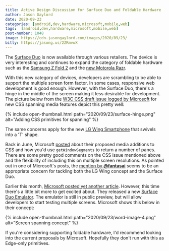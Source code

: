 ```yaml
---
title: Active Design Discussion for Surface Duo and Foldable Hardware
author: Jason Gaylord
date: 2020-09-23
categories: [android,dev,hardware,microsoft,mobile,web]
tags:  [android,dev,hardware,microsoft,mobile,web]
post-number: 1048
image: https://cdn.jasongaylord.com/images/2020/09/23/
bitly: https://jasong.us/2ZRmvwX
---
```


The [Surface Duo](https://www.amazon.com/Microsoft-Surface-Factory-Unlocked-TGM-00001/dp/B08J8HKXVF/ref=as_li_ss_tl?dchild=1&keywords=Surface+Duo&qid=1600701941&sr=8-6&linkCode=ll1&tag=jasongaylor01-20&linkId=f5cfcb6350035b8b30037960c5eb721f&language=en_US) is now available through various retailers. The device is very interesting and continues to expand the category of foldable hardware such as the [Samsung Z Fold 2](https://www.amazon.com/s/ref=as_li_ss_tl?k=Samsung+Z+fold&ref=nb_sb_noss_2&linkCode=ll2&tag=jasongaylor01-20&linkId=a6550eb5afd88a3415edc6dfb4b167fe&language=en_US) and the [new Motorola Razr](https://www.amazon.com/s/ref=as_li_ss_tl?k=motorola+razr&crid=1AFPU0RX2AXCN&sprefix=Moto,aps,182&ref=nb_sb_ss_midas-iss-sm_1_4&linkCode=ll2&tag=jasongaylor01-20&linkId=c86328e8d0803184fb4cd335b7c45e17&language=en_US).

With this new category of devices, developers are scrambling to be able to support the multiple screen form factor. In some cases, responsive web development is good enough. However, with the Surface Duo, there's a hinge in the middle of the screen making it less desirable for development. The picture below from the [W3C CSS draft issue logged by Microsoft](https://jasong.us/2HlXXpq) for new CSS spanning media features depict this pretty well:

{% include open-thumbnail.html path="2020/09/23/surface-hinge.png" alt="Adding CSS primitives for spanning" %}

The same concerns apply for the new [LG Wing Smartphone](https://www.amazon.com/s/ref=as_li_ss_tl?k=LG+Wing+Phone&ref=nb_sb_noss_2&linkCode=ll2&tag=jasongaylor01-20&linkId=a935b5fb456915459129480ecb9f32ba&language=en_US) that swivels into a 'T' shape.

Back in June, Microsoft [posted](https://jasong.us/3iSf67Q) about their proposed media additions to CSS and how you'd use `getWindowSegments` to return a number of panes. There are some pretty good comments on the CSS issue mentioned above and the flexibility of including this on multiple screen resolutions. As pointed out in one of Microsoft's posts, the [mention by **@fantasai**](https://jasong.us/33Rnezv) seems to be an appropriate concern for tackling both the LG Wing concept and the Surface Duo. 

Earlier this month, [Microsoft posted yet another article](https://jasong.us/3kCVl4I). However, this time there's a little bit more to get excited about. They released a new [Surface Duo Emulator](https://jasong.us/2HhWost). The emulator is still in public preview, but will allow developers to start testing multiple screens. Microsoft shows this below in their concept:

{% include open-thumbnail.html path="2020/09/23/word-image-4.png" alt="Screen spanning concept" %}

If you're considering supporting foldable hardware, I'd recommend looking into the current proposals by Microsoft. Hopefully they don't run with this as Edge-only primitives.